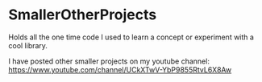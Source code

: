 # SmallerOtherProjects
Holds all the one time code I used to learn a concept or experiment with a cool library.

I have posted other smaller projects on my youtube channel: https://www.youtube.com/channel/UCkXTwV-YbP9855RtvL6X8Aw
